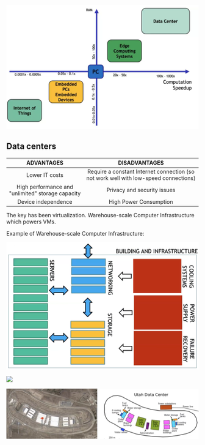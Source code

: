 
![](ddc10bf17a4912a39b0d63795d575414.png)


## Data centers 

| ADVANTAGES                                        |     DISADVANTAGES         |
| :---: | :--:|        
| Lower IT costs                                    | Require a constant Internet connection (so not work well with low-speed connections) |
| High performance and "unlimited" storage capacity | Privacy and security issues                                                          |
|       Device independence |                    High Power Consumption                                                                   |


The key has been virtualization. Warehouse-scale Computer Infrastructure which powers VMs. 

Example of Warehouse-scale Computer Infrastructure: 

![](d320ff0ee0df27ca0eb0a5e55f5cce1e.png)

![](bce7fdba24a18c9e92db4f5b0d6447e5.png)

![](Pasted%20image%2020230227181555.png)




